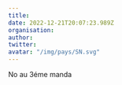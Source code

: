```yaml
---
title: 
date: 2022-12-21T20:07:23.989Z
organisation: 
author: 
twitter: 
avatar: "/img/pays/SN.svg"
---
```


No au 3éme manda
